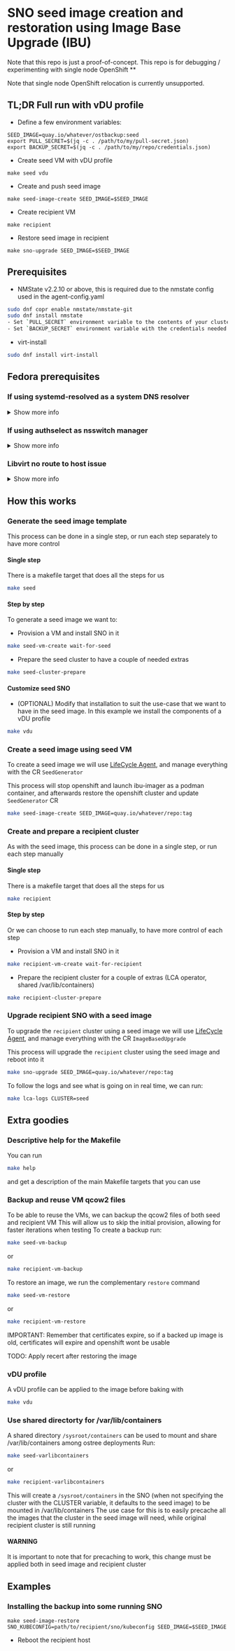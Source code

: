 # SNO seed image creation and restoration using Image Base Upgrade (IBU)
Note that this repo is just a proof-of-concept. This repo is for debugging / experimenting with
single node OpenShift **

Note that single node OpenShift relocation is currently unsupported.

## TL;DR Full run with vDU profile
- Define a few environment variables:
```
SEED_IMAGE=quay.io/whatever/ostbackup:seed
export PULL_SECRET=$(jq -c . /path/to/my/pull-secret.json)
export BACKUP_SECRET=$(jq -c . /path/to/my/repo/credentials.json)
```
- Create seed VM with vDU profile
```
make seed vdu
```
- Create and push seed image
```
make seed-image-create SEED_IMAGE=$SEED_IMAGE
```
- Create recipient VM
```
make recipient
```
- Restore seed image in recipient
```
make sno-upgrade SEED_IMAGE=$SEED_IMAGE
```

## Prerequisites

- NMState v2.2.10 or above, this is required due to the nmstate config used in the agent-config.yaml
```bash
sudo dnf copr enable nmstate/nmstate-git
sudo dnf install nmstate
- Set `PULL_SECRET` environment variable to the contents of your cluster pull secret
- Set `BACKUP_SECRET` environment variable with the credentials needed to push/pull the seed image, in standard pull-secret format
```

- virt-install

```bash
sudo dnf install virt-install
```

## Fedora prerequisites

### If using systemd-resolved as a system DNS resolver

<details>
  <summary>Show more info</summary>


Add the `NetworkManager` dnsmasq instance as a DNS server for resolved:

```bash
sudo mkdir /etc/systemd/resolved.conf.d
```

Then create `/etc/systemd/resolved.conf.d/dns_servers.conf` with:

```
[Resolve]
DNS=127.0.0.1
Domains=~.
```

And finally restart systemd-resolved:

```bash
sudo systemctl restart systemd-resolved
```

Note that by default in this repo the cluster domain ends with `redhat.com`, so
make sure you're not connected to the redhat VPN, otherwise `resolved` will
prefer using the Red Hat DNS servers for any domain ending with `redhat.com`

</details>

### If using authselect as nsswitch manager

<details>
  <summary>Show more info</summary>

#### Install libvirt-nss
```bash
sudo dnf install libvirt-nss
```

#### Add authselect libvirt feature

```bash
sudo authselect enable-feature with-libvirt
```

This makes it so that libvirt guest names resolve to IP addresses

</details>

### Libvirt no route to host issue

<details>
  <summary>Show more info</summary>

Sometimes your libvirt bridge interface will not contain your VM's interfaces,
which means you'll have a "no route to host" errors when trying to contact
services on your VM.

To fix this, install the `bridge-utils` package, run `brctl show`. If the `tt0`
bridge has no `vnet*` interfaces listed, you'll need to add them with 
`sudo brctl addif tt0 <vnet interface>`.

</details>

## How this works
### Generate the seed image template
This process can be done in a single step, or run each step separately to have more control
#### Single step
There is a makefile target that does all the steps for us
```bash
make seed
```

#### Step by step

To generate a seed image we want to:
- Provision a VM and install SNO in it
```bash
make seed-vm-create wait-for-seed
```

- Prepare the seed cluster to have a couple of needed extras
```bash
make seed-cluster-prepare
```

#### Customize seed SNO
- (OPTIONAL) Modify that installation to suit the use-case that we want to have in the seed image. In this example we install the components of a vDU profile
```bash
make vdu
```

### Create a seed image using seed VM
To create a seed image we will use [LifeCycle Agent](https://github.com/openshift-kni/lifecycle-agent), and manage everything with the CR `SeedGenerator`

This process will stop openshift and launch ibu-imager as a podman container, and afterwards restore the openshift cluster and update `SeedGenerator` CR
```bash
make seed-image-create SEED_IMAGE=quay.io/whatever/repo:tag
```

### Create and prepare a recipient cluster
As with the seed image, this process can be done in a single step, or run each step manually

#### Single step
There is a makefile target that does all the steps for us
```bash
make recipient
```

#### Step by step
Or we can choose to run each step manually, to have more control of each step

- Provision a VM and install SNO in it
```bash
make recipient-vm-create wait-for-recipient
```

- Prepare the recipient cluster for a couple of extras (LCA operator, shared /var/lib/containers)
```bash
make recipient-cluster-prepare
```

### Upgrade recipient SNO with a seed image
To upgrade the `recipient` cluster using a seed image we will use [LifeCycle Agent](https://github.com/openshift-kni/lifecycle-agent), and manage everything with the CR `ImageBasedUpgrade`

This process will upgrade the `recipient` cluster using the seed image and reboot into it
```bash
make sno-upgrade SEED_IMAGE=quay.io/whatever/repo:tag
```

To follow the logs and see what is going on in real time, we can run:
```bash
make lca-logs CLUSTER=seed
```

## Extra goodies

### Descriptive help for the Makefile
You can run
```bash
make help
```
and get a description of the main Makefile targets that you can use

### Backup and reuse VM qcow2 files
To be able to reuse the VMs, we can backup the qcow2 files of both seed and recipient VM
This will allow us to skip the initial provision, allowing for faster iterations when testing
To create a backup run:
```bash
make seed-vm-backup
```
or
```bash
make recipient-vm-backup
```

To restore an image, we run the complementary `restore` command
```bash
make seed-vm-restore
```
or
```bash
make recipient-vm-restore
```

IMPORTANT: Remember that certificates expire, so if a backed up image is old, certificates will expire and openshift wont be usable

TODO: Apply recert after restoring the image

### vDU profile
A vDU profile can be applied to the image before baking with
```bash
make vdu
```

### Use shared directorty for /var/lib/containers
A shared directory `/sysroot/containers` can be used to mount and share /var/lib/containers among ostree deployments
Run:
```bash
make seed-varlibcontainers
```
or
```bash
make recipient-varlibcontainers
```

This will create a `/sysroot/containers` in the SNO (when not specifying the cluster with the CLUSTER variable, it defaults to the seed image) to be mounted in /var/lib/containers
The use case for this is to easily precache all the images that the cluster in the seed image will need, while original recipient cluster is still running

#### WARNING
It is important to note that for precaching to work, this change must be applied both in seed image and recipient cluster

## Examples
### Installing the backup into some running SNO
```
make seed-image-restore SNO_KUBECONFIG=path/to/recipient/sno/kubeconfig SEED_IMAGE=$SEED_IMAGE
```
- Reboot the recipient host
